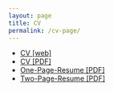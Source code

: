 ```yaml
---
layout: page
title: CV
permalink: /cv-page/
---
```


  - [CV [web]](https://mnahinkhan.com/cv)
  - [CV [PDF]](https://mnahinkhan.com/cv/cv.pdf)
  - [One-Page-Resume [PDF]](https://mnahinkhan.com/cv/resume-one-page.pdf)
  - [Two-Page-Resume [PDF]](https://mnahinkhan.com/cv/resume-two-page.pdf)
